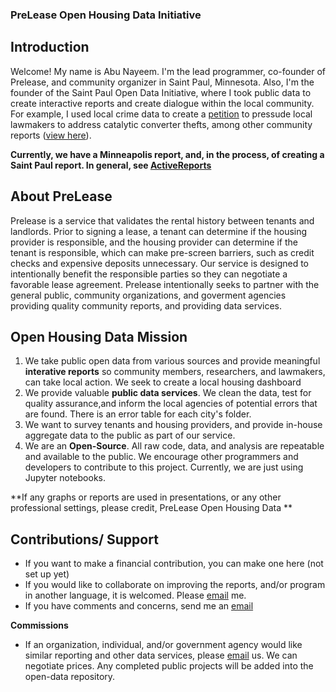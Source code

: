 ### PreLease Open Housing Data Initiative

## Introduction

Welcome! My name is Abu Nayeem. I'm the lead programmer, co-founder of Prelease, and community organizer in Saint Paul, Minnesota. Also, I'm the founder of the Saint Paul Open Data Initiative, where I took public data to create interactive reports and create dialogue within the local community. For example, I used local crime data to create a [petition](https://chng.it/xXpjKB8r) to pressude local lawmakers to address catalytic converter thefts, among other community reports ([view here](https://github.com/sustainabu/OpenData_Saint_Paul/blob/b5af2d28b4d845b5180f8e258cc1a75df200df91/ActiveReports.md)). 

**Currently, we have a Minneapolis report, and, in the process, of creating a Saint Paul report. In general, see [ActiveReports](https://github.com/PreLease/community-data-reports/blob/859c1769ed0877f465a0b38a6ce6f9a98e9c4999/ActiveReports.md)**

## About PreLease 

Prelease is a service that validates the rental history between tenants and landlords. Prior to signing a lease, a tenant can determine if the housing provider is responsible, and the housing provider can determine if the tenant is responsible, which can make pre-screen barriers, such as credit checks and expensive deposits unnecessary. Our service is designed to intentionally benefit the responsible parties so they can negotiate a favorable lease agreement. Prelease intentionally seeks to partner with the general public, community organizations, and goverment agencies providing quality community reports, and providing data services.


## Open Housing Data Mission

1) We take public open data from various sources and provide meaningful **interative reports** so community members, researchers, and  lawmakers, can take local action. We seek to create a local housing dashboard
2) We provide valuable **public data services**. We clean the data, test for quality assurance,and inform the local agencies of potential errors that are found. There is an error table for each city's folder. 
3) We want to survey tenants and housing providers, and provide in-house aggregate data to the public as part of our service.
4) We are an **Open-Source**. All raw code, data, and analysis are repeatable and available to the public. We encourage other programmers and developers to contribute to this project. Currently, we are just using Jupyter notebooks.

**If any graphs or reports are used in presentations, or any other professional settings, please credit, PreLease Open Housing Data **

## Contributions/ Support
  - If you want to make a financial contribution, you can make one here (not set up yet)
  - If you would like to collaborate on improving the reports, and/or program in another language, it is welcomed. Please [email](mailto:anayeem1@gmail.com?Subject=Open-Data%20Contributer:) me.
  - If you have comments and concerns, send me an [email](mailto:anayeem1@gmail.com?Subject=Open-Data%20Comment:) 

**Commissions**
  - If an organization, individual, and/or government agency would like similar reporting and other data services, please [email](mailto:anayeem1@gmail.com?Subject=Open-Data%20Commission:) us. We can negotiate prices. Any completed public projects will be added into the open-data repository.  

